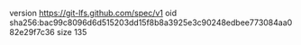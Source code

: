 version https://git-lfs.github.com/spec/v1
oid sha256:bac99c8096d6d515203dd15f8b8a3925e3c90248edbee773084aa082e29f7c36
size 135
